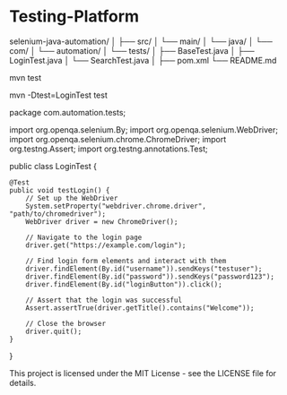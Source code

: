 # Testing-Platform
selenium-java-automation/
│
├── src/
│   └── main/
│       └── java/
│           └── com/
│               └── automation/
│                   └── tests/
│                       ├── BaseTest.java
│                       ├── LoginTest.java
│                       └── SearchTest.java
│
├── pom.xml
└── README.md

mvn test

mvn -Dtest=LoginTest test

package com.automation.tests;

import org.openqa.selenium.By;
import org.openqa.selenium.WebDriver;
import org.openqa.selenium.chrome.ChromeDriver;
import org.testng.Assert;
import org.testng.annotations.Test;

public class LoginTest {

    @Test
    public void testLogin() {
        // Set up the WebDriver
        System.setProperty("webdriver.chrome.driver", "path/to/chromedriver");
        WebDriver driver = new ChromeDriver();
        
        // Navigate to the login page
        driver.get("https://example.com/login");
        
        // Find login form elements and interact with them
        driver.findElement(By.id("username")).sendKeys("testuser");
        driver.findElement(By.id("password")).sendKeys("password123");
        driver.findElement(By.id("loginButton")).click();
        
        // Assert that the login was successful
        Assert.assertTrue(driver.getTitle().contains("Welcome"));

        // Close the browser
        driver.quit();
    }
}

This project is licensed under the MIT License - see the LICENSE file for details.
